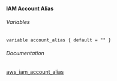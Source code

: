 #### IAM Account Alias


###### Variables
```
variable account_alias { default = "" }
```

###### Documentation
[ aws_iam_account_alias](https://www.terraform.io/docs/providers/aws/r/iam_account_alias.html)
